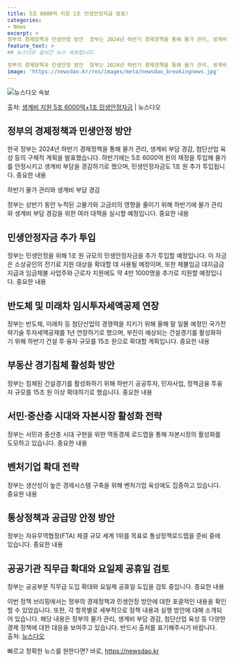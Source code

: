 ```yaml
---
title: 5조 6000억 지원 1조 민생안정자금 발표!
categories:
- News
excerpt: >
정부의 경제정책과 민생안정 방안  정부는 2024년 하반기 경제정책을 통해 물가 관리, 생계비 부담 경감, …
feature_text: >
## 뉴스다오 실시간 뉴스 속보입니다.

정부의 경제정책과 민생안정 방안  정부는 2024년 하반기 경제정책을 통해 물가 관리, 생계비 부담 경감, …
image: 'https://newsdao.kr/res/images/meta/newsdao_breakingnews.jpg'
---
```


![뉴스다오 속보](https://newsdao.kr/res/images/meta/newsdao_breakingnews.jpg)

<p>출처: <a href="https://newsdao.kr/4575" rel="dofollow">생계비 지원 5조 6000억+1조 민생안정자금</a> | 뉴스다오</p>

<h2 data-ke-size="size26">정부의 경제정책과 민생안정 방안</h2>
한국 정부는 2024년 하반기 경제정책을 통해 물가 관리, 생계비 부담 경감, 첨단산업 육성 등의 구체적 계획을 발표했습니다. 하반기에는 5조 6000억 원의 재정을 투입해 물가를 안정시키고 생계비 부담을 경감하기로 했으며, 민생안정자금도 1조 원 추가 투입됩니다. 중요한 내용

<p data-ke-size="size16">하반기 물가 관리와 생계비 부담 경감</p>
정부는 상반기 동안 누적된 고물가와 고금리의 영향을 줄이기 위해 하반기에 물가 관리와 생계비 부담 경감을 위한 여러 대책을 실시할 예정입니다. 중요한 내용

<h2 data-ke-size="size26">민생안정자금 추가 투입</h2>
정부는 민생안정을 위해 1조 원 규모의 민생안정자금을 추가 투입할 예정입니다. 이 자금은 소상공인의 전기료 지원 대상을 확대할 데 사용될 예정이며, 또한 체불임금 대지급금 지급과 임금체불 사업주와 근로자 지원에도 약 4만 1000명을 추가로 지원할 예정입니다. 중요한 내용

<h2 data-ke-size="size26">반도체 및 미래차 임시투자세액공제 연장</h2>
정부는 반도체, 미래차 등 첨단산업의 경쟁력을 지키기 위해 올해 말 일몰 예정인 국가전략기술 투자세액공제를 1년 연장하기로 했으며, 부진이 예상되는 건설경기를 활성화하기 위해 하반기 건설 투·융자 규모를 15조 원으로 확대할 계획입니다. 중요한 내용

<h2 data-ke-size="size26">부동산 경기침체 활성화 방안</h2>
정부는 침체된 건설경기를 활성화하기 위해 하반기 공공투자, 민자사업, 정책금융 투융자 규모를 15조 원 이상 확대하기로 했습니다. 중요한 내용

<h2 data-ke-size="size26">서민·중산층 시대와 자본시장 활성화 전략</h2>
정부는 서민과 중산층 시대 구현을 위한 역동경제 로드맵을 통해 자본시장의 활성화를 도모하고 있습니다. 중요한 내용

<h2 data-ke-size="size26">벤처기업 확대 전략</h2>
정부는 생산성이 높은 경제시스템 구축을 위해 벤처기업 육성에도 집중하고 있습니다. 중요한 내용

<h2 data-ke-size="size26">통상정책과 공급망 안정 방안</h2>
정부는 자유무역협정(FTA) 체결 규모 세계 1위를 목표로 통상정책로드맵을 준비 중에 있습니다. 중요한 내용

<h2 data-ke-size="size26">공공기관 직무급 확대와 요일제 공휴일 검토</h2>
정부는 공공부문 직무급 도입 확대와 요일제 공휴일 도입을 검토 중입니다. 중요한 내용

이번 정책 브리핑에서는 정부의 경제정책과 민생안정 방안에 대한 포괄적인 내용을 확인할 수 있었습니다. 또한, 각 항목별로 세부적으로 정책 내용과 실행 방안에 대해 소개되어 있습니다. 해당 내용은 정부의 물가 관리, 생계비 부담 경감, 첨단산업 육성 등 다양한 경제 정책에 대한 대응을 보여주고 있습니다. 반드시 출처를 표기해주시기 바랍니다. <br> 출처: <a href="https://newsdao.kr/4575">뉴스다오</a> 

빠르고 정확한 뉴스를 원한다면? 바로, <a href="https://newsdao.kr" rel="dofollow">https://newsdao.kr</a>


    

